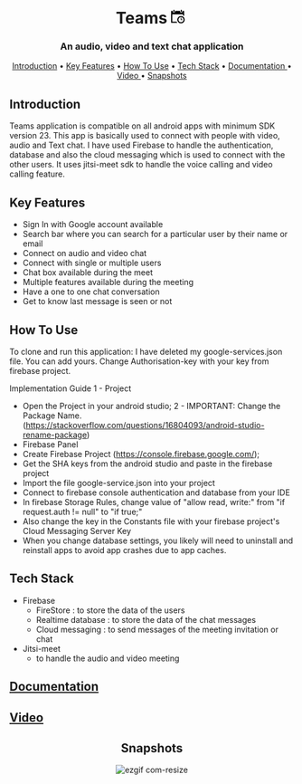 <h1 align="center">
Teams <svg xmlns="http://www.w3.org/2000/svg" width="30" height="28" viewBox="0 0 30 21"><path d="M17 3v-2c0-.552.447-1 1-1s1 .448 1 1v2c0 .552-.447 1-1 1s-1-.448-1-1zm-12 1c.553 0 1-.448 1-1v-2c0-.552-.447-1-1-1-.553 0-1 .448-1 1v2c0 .552.447 1 1 1zm13 13v-3h-1v4h3v-1h-2zm-5 .5c0 2.481 2.019 4.5 4.5 4.5s4.5-2.019 4.5-4.5-2.019-4.5-4.5-4.5-4.5 2.019-4.5 4.5zm11 0c0 3.59-2.91 6.5-6.5 6.5s-6.5-2.91-6.5-6.5 2.91-6.5 6.5-6.5 6.5 2.91 6.5 6.5zm-14.237 3.5h-7.763v-13h19v1.763c.727.33 1.399.757 2 1.268v-9.031h-3v1c0 1.316-1.278 2.339-2.658 1.894-.831-.268-1.342-1.111-1.342-1.984v-.91h-9v1c0 1.316-1.278 2.339-2.658 1.894-.831-.268-1.342-1.111-1.342-1.984v-.91h-3v21h11.031c-.511-.601-.938-1.273-1.268-2z"/></svg>
</h1>

<h3 align="center">An audio, video and text chat application</h3>

<p align="center">
  <a href="#introduction">Introduction</a> •
  <a href="#key-features">Key Features</a> •
  <a href="#how-to-use">How To Use</a> •
  <a href="#tech-stack">Tech Stack</a> •
  <a href="#documentation">Documentation </a> •
  <a href="#video">Video </a> •
  <a href="#snapshots">Snapshots</a>
</p>

## Introduction

Teams application is compatible on all android apps with minimum SDK version 23. This app is basically used to connect with people with video, audio and Text chat.
I have used Firebase to handle the authentication, database and also the cloud messaging which is used to connect with the other users. It uses jitsi-meet sdk to handle the voice calling and video calling feature.
<br/>

## Key Features

- Sign In with Google account available
- Search bar where you can search for a particular user by their name or email
- Connect on audio and video chat
- Connect with single or multiple users
- Chat box available during the meet
- Multiple features available during the meeting
- Have a one to one chat conversation
- Get to know last message is seen or not

## How To Use

To clone and run this application: I have deleted my google-services.json file. You can add yours.
Change Authorisation-key with your key from firebase project.

Implementation Guide 
1 - Project 
- Open the Project in your android studio; 
2 - IMPORTANT: Change the Package Name. (https://stackoverflow.com/questions/16804093/android-studio-rename-package)
- Firebase Panel 
- Create Firebase Project (https://console.firebase.google.com/); 
- Get the SHA keys from the android studio and paste in the firebase project
- Import the file google-service.json into your project 
- Connect to firebase console authentication and database from your IDE
- In firebase Storage Rules, change value of "allow read, write:" from "if request.auth != null" to "if true;" 
- Also change the key in the Constants file with your firebase project's Cloud Messaging Server Key
- When you change database settings, you likely will need to uninstall and reinstall apps to avoid app crashes due to app caches.

## Tech Stack

- Firebase
  - FireStore : to store the data of the users
  - Realtime database : to store the data of the chat messages
  - Cloud messaging : to send messages of the meeting invitation or chat
- Jitsi-meet
  - to handle the audio and video meeting

## [Documentation](https://drive.google.com/file/d/1QKHwmypIhxxJU-bZYOUarN3yuDQq61Is/view?usp=sharing) 

## [Video](https://drive.google.com/file/d/1bhgbx-4QEPZyDLGpPCPUYUrsP5sIx2V1/view?usp=sharing)

<div align="center">

## Snapshots

![ezgif com-resize](https://user-images.githubusercontent.com/68772130/125284688-66a92680-e337-11eb-93bb-4847ac8b0546.gif)

</div>
